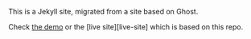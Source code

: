 This is a Jekyll site, migrated from a site based on Ghost.

Check [the demo][the-demo] or the [live site][live-site] which is based on this repo.

[the-demo]: https://chalatz.github.io/ivanursul/
[lice-site]: https://ivanursul.com/